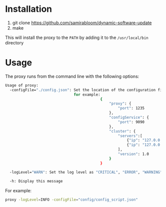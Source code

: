 # Installation

1. git clone https://github.com/samirabloom/dynamic-software-update
2. make

This will install the proxy to the `PATH` by adding it to the `/usr/local/bin` directory

# Usage

The proxy runs from the command line with the following options:

```bash
Usage of proxy:
  -configFile="./config.json": Set the location of the configuration file that should contain configuration to start the proxy,
                               for example:
                                           {
                                               "proxy": {
                                                   "port": 1235
                                               },
                                               "configService": {
                                                   "port": 9090
                                               },
                                               "cluster": {
                                                   "servers":[
                                                       {"ip": "127.0.0.1", "port": 1034},
                                                       {"ip": "127.0.0.1", "port": 1035}
                                                   ],
                                                   "version": 1.0
                                               }
                                           }

  -logLevel="WARN": Set the log level as "CRITICAL", "ERROR", "WARNING", "NOTICE", "INFO" or "DEBUG"
  
  -h: Display this message
```

For example:

```bash
proxy -logLevel=INFO -configFile="config/config_script.json"
```


